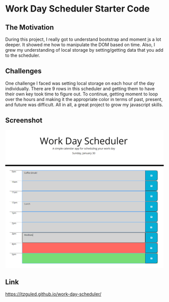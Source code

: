 # Work Day Scheduler Starter Code

## The Motivation

During this project, I really got to understand bootstrap and moment js a lot deeper. It showed me how to manipulate the DOM based on time. Also, I grew my understanding of local storage by setting/getting data that you add to the scheduler.

## Challenges

One challenge I faced was setting local storage on each hour of the day individually. There are 9 rows in this scheduler and getting them to have their own key took time to figure out. To continue, getting moment to loop over the hours and making it the appropriate color in terms of past, present, and future was difficult. All in all, a great project to grow my javascript skills.

## Screenshot
![ScreenShot](Develop/images/cap.PNG)

## Link
https://itzguled.github.io/work-day-scheduler/